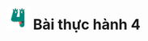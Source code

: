 # <img src="https://raw.githubusercontent.com/Zenfection/Image/master/2021/10/08-14-42-19-icons8-4_cute.png" width="45"> Bài thực hành 4
